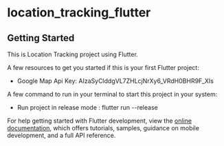 # location_tracking_flutter

## Getting Started

This is Location Tracking project using Flutter.

A few resources to get you started if this is your first Flutter project:

- Google Map Api Key: AIzaSyClddgVL7ZHLcjNrXy6_VRdH0BHR9F_XIs

A few command to run in your terminal to start this project in your system:

- Run project in release mode : flutter run --release

For help getting started with Flutter development, view the
[online documentation](https://docs.flutter.dev/), which offers tutorials,
samples, guidance on mobile development, and a full API reference.
